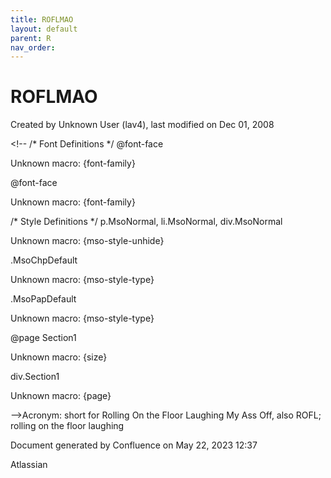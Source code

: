 ```yaml
---
title: ROFLMAO
layout: default
parent: R
nav_order:
---
```


# ROFLMAO

Created by  Unknown User (lav4), last modified on Dec 01, 2008

&lt;!--  /* Font Definitions */  @font-face 	

Unknown macro: {font-family} 

@font-face 	

Unknown macro: {font-family} 

/* Style Definitions */  p.MsoNormal, li.MsoNormal, div.MsoNormal 	

Unknown macro: {mso-style-unhide} 

.MsoChpDefault 	

Unknown macro: {mso-style-type} 

.MsoPapDefault 	

Unknown macro: {mso-style-type} 

@page Section1 	

Unknown macro: {size} 

div.Section1 	

Unknown macro: {page} 

--&gt;Acronym: short for Rolling On the Floor Laughing My Ass Off, also ROFL; rolling on the floor laughing

Document generated by Confluence on May 22, 2023 12:37

Atlassian
